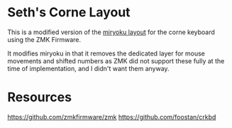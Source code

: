 # Seth's Corne Layout

This is a modified version of the <a href="https://github.com/manna-harbour/qmk_firmware/blob/miryoku/users/manna-harbour_miryoku/miryoku.org">miryoku layout</a> for the corne keyboard using the ZMK Firmware.

It modifies miryoku in that it removes the dedicated layer for mouse movements and shifted numbers as ZMK did not support these fully at the time of implementation, and I didn't want them anyway.

# Resources

https://github.com/zmkfirmware/zmk
https://github.com/foostan/crkbd

